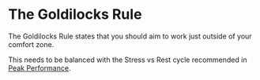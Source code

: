 # The Goldilocks Rule

The Goldilocks Rule states that you should aim to work just outside of your
comfort zone.

This needs to be balanced with the Stress vs Rest cycle recommended in [Peak
Performance](https://www.bradstulberg.com/books#yui_3_17_2_1_1653164062698_232).
